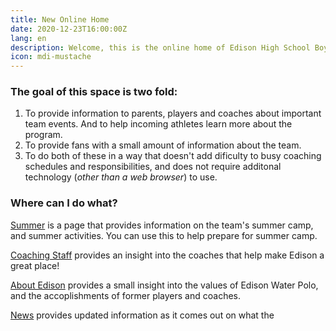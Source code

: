 ```yaml
---
title: New Online Home
date: 2020-12-23T16:00:00Z
lang: en
description: Welcome, this is the online home of Edison High School Boys and Girls Water Polo. Thanks for checking it out! 💚
icon: mdi-mustache
---
```


### The goal of this space is two fold:
1. To provide information to parents, players and coaches about important team events. And to help incoming athletes learn more about the program.
2. To provide fans with a small amount of information about the team.
3. To do both of these in a way that doesn't add dificulty to busy coaching schedules and responsibilities, and does not require additonal technology (_other than a web browser_) to use.

### Where can I do what?
[Summer](/summer) is a page that provides information on the team's summer camp, and summer activities. You can use this to help prepare for summer camp.

[Coaching Staff](/staff) provides an insight into the coaches that help make Edison a great place!

[About Edison](/about) provides a small insight into the values of Edison Water Polo, and the accoplishments of former players and coaches.

[News](/news) provides updated information as it comes out on what the 